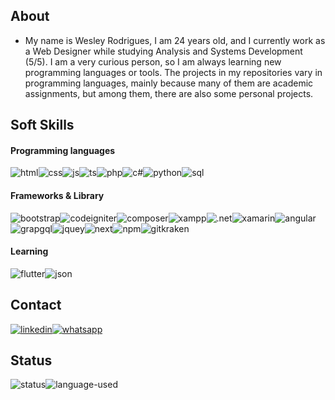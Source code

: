 ## About
- My name is Wesley Rodrigues, I am 24 years old, and I currently work as a Web Designer while studying Analysis and Systems Development (5/5). I am a very curious person, so I am always learning new programming languages or tools. The projects in my repositories vary in programming languages, mainly because many of them are academic assignments, but among them, there are also some personal projects.


## Soft Skills

#### Programming languages
<div style="display: flex; gap: 2; flex-wrap: wrap">
  <img src="https://img.shields.io/badge/HTML5-E34F26?style=for-the-badge&logo=html5&logoColor=white" alt="html">
  <img src="https://img.shields.io/badge/CSS3-1572B6?style=for-the-badge&logo=css3&logoColor=white" alt="css">
  <img src="https://img.shields.io/badge/JavaScript-323330?style=for-the-badge&logo=javascript&logoColor=F7DF1E" alt="js">
  <img src="https://img.shields.io/badge/TypeScript-007ACC?style=for-the-badge&logo=typescript&logoColor=white" alt="ts">
  <img src="https://img.shields.io/badge/PHP-777BB4?style=for-the-badge&logo=php&logoColor=white" alt="php">
  <img src="https://img.shields.io/badge/C%23-239120?style=for-the-badge&logo=c-sharp&logoColor=white" alt="c#">
  <img src="https://img.shields.io/badge/Python-FFD43B?style=for-the-badge&logo=python&logoColor=blue" alt="python">
  <img src="https://img.shields.io/badge/SQL-FFFFFF?style=for-the-badge&logo=python&logoColor=blue" alt="sql">
</div>

#### Frameworks & Library
<div style="display: flex; gap: 2; flex-wrap: wrap">
      <img src="https://img.shields.io/badge/Bootstrap-563D7C?style=for-the-badge&logo=bootstrap&logoColor=white" alt="bootstrap">
      <img src="https://img.shields.io/badge/Codeigniter-EF4223?style=for-the-badge&logo=codeigniter&logoColor=white" alt="codeigniter">
      <img src="https://img.shields.io/badge/Composer-885630?style=for-the-badge&logo=Composer&logoColor=white" alt="composer">
      <img src="https://img.shields.io/badge/Xampp-F37623?style=for-the-badge&logo=xampp&logoColor=white" alt="xampp">
      <img src="https://img.shields.io/badge/.NET-512BD4?style=for-the-badge&logo=dotnet&logoColor=white" alt=".net">
      <img src="https://img.shields.io/badge/Xamarin-3498DB?style=for-the-badge&logo=xamarin&logoColor=white" alt="xamarin">
      <img src="https://img.shields.io/badge/Angular-DD0031?style=for-the-badge&logo=angular&logoColor=white" alt="angular">
      <img src="https://img.shields.io/badge/GraphQl-E10098?style=for-the-badge&logo=graphql&logoColor=white" alt="grapgql">
      <img src="https://img.shields.io/badge/jQuery-0769AD?style=for-the-badge&logo=jquery&logoColor=white" alt="jquey">
      <img src="https://img.shields.io/badge/next%20js-000000?style=for-the-badge&logo=nextdotjs&logoColor=white" alt="next">
      <img src="https://img.shields.io/badge/npm-CB3837?style=for-the-badge&logo=npm&logoColor=white" alt="npm">
      <img src="https://img.shields.io/badge/GitKraken-179287?style=for-the-badge&logo=GitKraken&logoColor=white" alt="gitkraken">
</div>

#### Learning
<div style="display: flex; gap: 2; flex-wrap: wrap">
    <img src="https://img.shields.io/badge/Flutter-20232A?style=for-the-badge&logo=react&logoColor=61DAFB" alt="flutter">
    <img src="https://img.shields.io/badge/json-5E5C5C?style=for-the-badge&logo=json&logoColor=white" alt="json">
</div>

## Contact
<div style="display: flex; gap: 2; flex-wrap: wrap">
  <a href="https://www.linkedin.com/in/wesley-rodrigues-708360144/"><img src="https://img.shields.io/badge/LinkedIn-0077B5?style=for-the-badge&logo=linkedin&logoColor=white" alt="linkedin"></a>
  <a href="https://api.whatsapp.com/send?phone=55011975699770"><img src="https://img.shields.io/badge/WhatsApp-25D366?style=for-the-badge&logo=WhatsApp&logoColor=white" alt="whatsapp"></a>
</div>


## Status
<div style="display: flex; gap: 2; jusfiy-content: center">
  <img src="https://github-readme-stats.vercel.app/api?username=WesleyRodrigues55&show_icons=true&theme=neon" alt="status">
  <img src="https://github-readme-stats.vercel.app/api/top-langs/?username=WesleyRodrigues55&layout=compact&theme=neon" alt="language-used">
</div>
